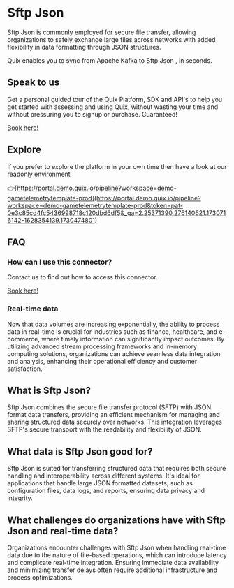 <!-- START MARKDOWN -->
<!--[tech-name]-->
# Sftp Json

<!--[blurb-about-tech]-->
Sftp Json is commonly employed for secure file transfer, allowing organizations to safely exchange large files across networks with added flexibility in data formatting through JSON structures.

Quix enables you to sync from Apache Kafka <span id="to_or_from">to</span> <span id="techname">Sftp Json</span> , in seconds.

## Speak to us

Get a personal guided tour of the Quix Platform, SDK and API's to help you get started with assessing and using Quix, without wasting your time and without pressuring you to signup or purchase. Guaranteed!

[Book here!](https://share.hsforms.com/1iW0TmZzKQMChk0lxd_tGiw4yjw2?__hstc=175542013.19c333c2ae8002be5fbc6a17a447e442.1730474801833.1730474801833.1730716142494.2&__hssc=175542013.2.1730716142494&__hsfp=3927774151)


## Explore

If you prefer to explore the platform in your own time then have a look at our readonly environment

👉[https://portal.demo.quix.io/pipeline?workspace=demo-gametelemetrytemplate-prod](https://portal.demo.quix.io/pipeline?workspace=demo-gametelemetrytemplate-prod&token=pat-0e3c85cd4fc5436998718c120dbd6df5&_ga=2.25371390.276140621.1730716142-1628354139.1730474801)


## FAQ 

### How can I use this connector?

Contact us to find out how to access this connector.

[Book here!](https://share.hsforms.com/1iW0TmZzKQMChk0lxd_tGiw4yjw2?__hstc=175542013.19c333c2ae8002be5fbc6a17a447e442.1730474801833.1730474801833.1730716142494.2&__hssc=175542013.2.1730716142494&__hsfp=3927774151)

### Real-time data

Now that data volumes are increasing exponentially, the ability to process data in real-time is crucial for industries such as finance, healthcare, and e-commerce, where timely information can significantly impact outcomes. By utilizing advanced stream processing frameworks and in-memory computing solutions, organizations can achieve seamless data integration and analysis, enhancing their operational efficiency and customer satisfaction.

## What is <span id="techname">Sftp Json</span>?

<!--[tech-seo-text]-->
Sftp Json combines the secure file transfer protocol (SFTP) with JSON format data transfers, providing an efficient mechanism for managing and sharing structured data securely over networks. This integration leverages SFTP's secure transport with the readability and flexibility of JSON.

## What data is <span id="techname">Sftp Json</span> good for?

<!--[tech-data-seo-text]-->
Sftp Json is suited for transferring structured data that requires both secure handling and interoperability across different systems. It's ideal for applications that handle large JSON formatted datasets, such as configuration files, data logs, and reports, ensuring data privacy and integrity.

## What challenges do organizations have with <span id="techname">Sftp Json</span> and real-time data?

<!--[tech-challenges-seo-text]-->
Organizations encounter challenges with Sftp Json when handling real-time data due to the nature of file-based operations, which can introduce latency and complicate real-time integration. Ensuring immediate data availability and minimizing transfer delays often require additional infrastructure and process optimizations.
<!-- END MARKDOWN -->